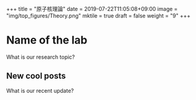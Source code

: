 +++
title = "原子核理論"
date = 2019-07-22T11:05:08+09:00
image = "img/top_figures/Theory.png"
mktile = true
draft = false
weight = "9"
+++

# Name of the lab

What is our research topic?

## New cool posts

What is our recent update?
</br>
